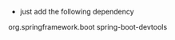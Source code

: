* just add the following dependency
<dependency>
	<groupId>org.springframework.boot</groupId>
	<artifactId>spring-boot-devtools</artifactId>
</dependency>
